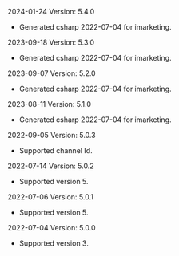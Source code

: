 2024-01-24 Version: 5.4.0
- Generated csharp 2022-07-04 for imarketing.

2023-09-18 Version: 5.3.0
- Generated csharp 2022-07-04 for imarketing.

2023-09-07 Version: 5.2.0
- Generated csharp 2022-07-04 for imarketing.

2023-08-11 Version: 5.1.0
- Generated csharp 2022-07-04 for imarketing.

2022-09-05 Version: 5.0.3
- Supported channel Id.


2022-07-14 Version: 5.0.2
- Supported version 5.

2022-07-06 Version: 5.0.1
- Supported version 5.

2022-07-04 Version: 5.0.0
- Supported version 3.

